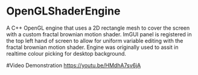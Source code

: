 # OpenGLShaderEngine
A C++ OpenGL engine that uses a 2D rectangle mesh to cover the screen with a custom fractal brownian motion shader.
ImGUI panel is registered in the top left hand of screen to allow for uniform variable editing with the fractal brownian motion shader.
Engine was originally used to assit in realtime colour picking for desktop background.

#Video Demonstration
https://youtu.be/HMdhA7sv6jA
